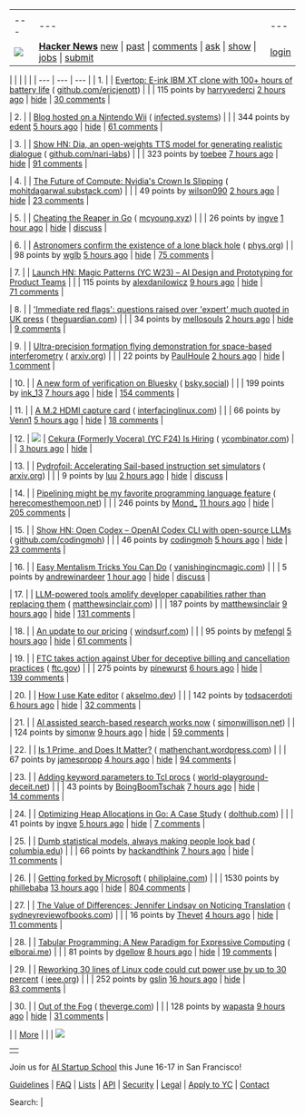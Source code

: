 |     |     |     |
| --- | --- | --- |
| |     |     |     |
| --- | --- | --- |
| [![](https://news.ycombinator.com/y18.svg)](https://news.ycombinator.com/) | **[Hacker News](https://news.ycombinator.com/news)** [new](https://news.ycombinator.com/newest) \| [past](https://news.ycombinator.com/front) \| [comments](https://news.ycombinator.com/newcomments) \| [ask](https://news.ycombinator.com/ask) \| [show](https://news.ycombinator.com/show) \| [jobs](https://news.ycombinator.com/jobs) \| [submit](https://news.ycombinator.com/submit) | [login](https://news.ycombinator.com/login?goto=news) | |

| |     |     |     |
| --- | --- | --- |
| 1. |  | [Evertop: E-ink IBM XT clone with 100+ hours of battery life](https://github.com/ericjenott/Evertop) ( [github.com/ericjenott](https://news.ycombinator.com/from?site=github.com/ericjenott)) |
|  | 115 points by [harryvederci](https://news.ycombinator.com/user?id=harryvederci) [2 hours ago](https://news.ycombinator.com/item?id=43757037) \| [hide](https://news.ycombinator.com/hide?id=43757037&goto=news) \| [30 comments](https://news.ycombinator.com/item?id=43757037) |

| 2. |  | [Blog hosted on a Nintendo Wii](https://blog.infected.systems/posts/2025-04-21-this-blog-is-hosted-on-a-nintendo-wii/) ( [infected.systems](https://news.ycombinator.com/from?site=infected.systems)) |
|  | 344 points by [edent](https://news.ycombinator.com/user?id=edent) [5 hours ago](https://news.ycombinator.com/item?id=43754953) \| [hide](https://news.ycombinator.com/hide?id=43754953&goto=news) \| [61 comments](https://news.ycombinator.com/item?id=43754953) |

| 3. |  | [Show HN: Dia, an open-weights TTS model for generating realistic dialogue](https://github.com/nari-labs/dia) ( [github.com/nari-labs](https://news.ycombinator.com/from?site=github.com/nari-labs)) |
|  | 323 points by [toebee](https://news.ycombinator.com/user?id=toebee) [7 hours ago](https://news.ycombinator.com/item?id=43754124) \| [hide](https://news.ycombinator.com/hide?id=43754124&goto=news) \| [91 comments](https://news.ycombinator.com/item?id=43754124) |

| 4. |  | [The Future of Compute: Nvidia's Crown Is Slipping](https://mohitdagarwal.substack.com/p/from-dominance-to-dilemma-nvidia) ( [mohitdagarwal.substack.com](https://news.ycombinator.com/from?site=mohitdagarwal.substack.com)) |
|  | 49 points by [wilson090](https://news.ycombinator.com/user?id=wilson090) [2 hours ago](https://news.ycombinator.com/item?id=43757017) \| [hide](https://news.ycombinator.com/hide?id=43757017&goto=news) \| [23 comments](https://news.ycombinator.com/item?id=43757017) |

| 5. |  | [Cheating the Reaper in Go](https://mcyoung.xyz/2025/04/21/go-arenas/) ( [mcyoung.xyz](https://news.ycombinator.com/from?site=mcyoung.xyz)) |
|  | 26 points by [ingve](https://news.ycombinator.com/user?id=ingve) [1 hour ago](https://news.ycombinator.com/item?id=43756871) \| [hide](https://news.ycombinator.com/hide?id=43756871&goto=news) \| [discuss](https://news.ycombinator.com/item?id=43756871) |

| 6. |  | [Astronomers confirm the existence of a lone black hole](https://phys.org/news/2025-04-astronomers-lone-black-hole.html) ( [phys.org](https://news.ycombinator.com/from?site=phys.org)) |
|  | 98 points by [wglb](https://news.ycombinator.com/user?id=wglb) [5 hours ago](https://news.ycombinator.com/item?id=43755017) \| [hide](https://news.ycombinator.com/hide?id=43755017&goto=news) \| [75 comments](https://news.ycombinator.com/item?id=43755017) |

| 7. |  | [Launch HN: Magic Patterns (YC W23) – AI Design and Prototyping for Product Teams](https://news.ycombinator.com/item?id=43752176) |
|  | 115 points by [alexdanilowicz](https://news.ycombinator.com/user?id=alexdanilowicz) [9 hours ago](https://news.ycombinator.com/item?id=43752176) \| [hide](https://news.ycombinator.com/hide?id=43752176&goto=news) \| [71 comments](https://news.ycombinator.com/item?id=43752176) |

| 8. |  | ['Immediate red flags': questions raised over 'expert' much quoted in UK press](https://www.theguardian.com/media/2025/apr/19/questions-raised-over-barbara-santini-expert-much-quoted-in-uk-press) ( [theguardian.com](https://news.ycombinator.com/from?site=theguardian.com)) |
|  | 34 points by [mellosouls](https://news.ycombinator.com/user?id=mellosouls) [2 hours ago](https://news.ycombinator.com/item?id=43737272) \| [hide](https://news.ycombinator.com/hide?id=43737272&goto=news) \| [9 comments](https://news.ycombinator.com/item?id=43737272) |

| 9. |  | [Ultra-precision formation flying demonstration for space-based interferometry](https://arxiv.org/abs/2504.05001) ( [arxiv.org](https://news.ycombinator.com/from?site=arxiv.org)) |
|  | 22 points by [PaulHoule](https://news.ycombinator.com/user?id=PaulHoule) [2 hours ago](https://news.ycombinator.com/item?id=43756723) \| [hide](https://news.ycombinator.com/hide?id=43756723&goto=news) \| [1 comment](https://news.ycombinator.com/item?id=43756723) |

| 10. |  | [A new form of verification on Bluesky](https://bsky.social/about/blog/04-21-2025-verification) ( [bsky.social](https://news.ycombinator.com/from?site=bsky.social)) |
|  | 199 points by [ink\_13](https://news.ycombinator.com/user?id=ink_13) [7 hours ago](https://news.ycombinator.com/item?id=43753651) \| [hide](https://news.ycombinator.com/hide?id=43753651&goto=news) \| [154 comments](https://news.ycombinator.com/item?id=43753651) |

| 11. |  | [A M.2 HDMI capture card](https://interfacinglinux.com/2025/04/18/magewell-eco-m-2-hdmi-capture-card/) ( [interfacinglinux.com](https://news.ycombinator.com/from?site=interfacinglinux.com)) |
|  | 66 points by [Venn1](https://news.ycombinator.com/user?id=Venn1) [5 hours ago](https://news.ycombinator.com/item?id=43755286) \| [hide](https://news.ycombinator.com/hide?id=43755286&goto=news) \| [18 comments](https://news.ycombinator.com/item?id=43755286) |

| 12. | ![](https://news.ycombinator.com/s.gif) | [Cekura (Formerly Vocera) (YC F24) Is Hiring](https://www.ycombinator.com/companies/cekura-2/jobs/xaoCPco-founding-engineer) ( [ycombinator.com](https://news.ycombinator.com/from?site=ycombinator.com)) |
|  | [3 hours ago](https://news.ycombinator.com/item?id=43756417) \| [hide](https://news.ycombinator.com/hide?id=43756417&goto=news) |

| 13. |  | [Pydrofoil: Accelerating Sail-based instruction set simulators](https://arxiv.org/abs/2503.04389) ( [arxiv.org](https://news.ycombinator.com/from?site=arxiv.org)) |
|  | 9 points by [luu](https://news.ycombinator.com/user?id=luu) [2 hours ago](https://news.ycombinator.com/item?id=43756926) \| [hide](https://news.ycombinator.com/hide?id=43756926&goto=news) \| [discuss](https://news.ycombinator.com/item?id=43756926) |

| 14. |  | [Pipelining might be my favorite programming language feature](https://herecomesthemoon.net/2025/04/pipelining/) ( [herecomesthemoon.net](https://news.ycombinator.com/from?site=herecomesthemoon.net)) |
|  | 246 points by [Mond\_](https://news.ycombinator.com/user?id=Mond_) [11 hours ago](https://news.ycombinator.com/item?id=43751076) \| [hide](https://news.ycombinator.com/hide?id=43751076&goto=news) \| [205 comments](https://news.ycombinator.com/item?id=43751076) |

| 15. |  | [Show HN: Open Codex – OpenAI Codex CLI with open-source LLMs](https://github.com/codingmoh/open-codex) ( [github.com/codingmoh](https://news.ycombinator.com/from?site=github.com/codingmoh)) |
|  | 46 points by [codingmoh](https://news.ycombinator.com/user?id=codingmoh) [5 hours ago](https://news.ycombinator.com/item?id=43754620) \| [hide](https://news.ycombinator.com/hide?id=43754620&goto=news) \| [23 comments](https://news.ycombinator.com/item?id=43754620) |

| 16. |  | [Easy Mentalism Tricks You Can Do](https://www.vanishingincmagic.com/easy-magic-tricks/mentalism/articles/easy-mentalism-tricks/) ( [vanishingincmagic.com](https://news.ycombinator.com/from?site=vanishingincmagic.com)) |
|  | 5 points by [andrewinardeer](https://news.ycombinator.com/user?id=andrewinardeer) [1 hour ago](https://news.ycombinator.com/item?id=43744874) \| [hide](https://news.ycombinator.com/hide?id=43744874&goto=news) \| [discuss](https://news.ycombinator.com/item?id=43744874) |

| 17. |  | [LLM-powered tools amplify developer capabilities rather than replacing them](https://matthewsinclair.com/blog/0178-why-llm-powered-programming-is-more-mech-suit-than-artificial-human) ( [matthewsinclair.com](https://news.ycombinator.com/from?site=matthewsinclair.com)) |
|  | 187 points by [matthewsinclair](https://news.ycombinator.com/user?id=matthewsinclair) [9 hours ago](https://news.ycombinator.com/item?id=43752492) \| [hide](https://news.ycombinator.com/hide?id=43752492&goto=news) \| [131 comments](https://news.ycombinator.com/item?id=43752492) |

| 18. |  | [An update to our pricing](https://windsurf.com/blog/pricing-v2) ( [windsurf.com](https://news.ycombinator.com/from?site=windsurf.com)) |
|  | 95 points by [mefengl](https://news.ycombinator.com/user?id=mefengl) [5 hours ago](https://news.ycombinator.com/item?id=43755321) \| [hide](https://news.ycombinator.com/hide?id=43755321&goto=news) \| [61 comments](https://news.ycombinator.com/item?id=43755321) |

| 19. |  | [FTC takes action against Uber for deceptive billing and cancellation practices](https://www.ftc.gov/news-events/news/press-releases/2025/04/ftc-takes-action-against-uber-deceptive-billing-cancellation-practices) ( [ftc.gov](https://news.ycombinator.com/from?site=ftc.gov)) |
|  | 275 points by [pinewurst](https://news.ycombinator.com/user?id=pinewurst) [6 hours ago](https://news.ycombinator.com/item?id=43754274) \| [hide](https://news.ycombinator.com/hide?id=43754274&goto=news) \| [139 comments](https://news.ycombinator.com/item?id=43754274) |

| 20. |  | [How I use Kate editor](https://akselmo.dev/posts/how-i-use-kate-editor/) ( [akselmo.dev](https://news.ycombinator.com/from?site=akselmo.dev)) |
|  | 142 points by [todsacerdoti](https://news.ycombinator.com/user?id=todsacerdoti) [6 hours ago](https://news.ycombinator.com/item?id=43746433) \| [hide](https://news.ycombinator.com/hide?id=43746433&goto=news) \| [32 comments](https://news.ycombinator.com/item?id=43746433) |

| 21. |  | [AI assisted search-based research works now](https://simonwillison.net/2025/Apr/21/ai-assisted-search/) ( [simonwillison.net](https://news.ycombinator.com/from?site=simonwillison.net)) |
|  | 124 points by [simonw](https://news.ycombinator.com/user?id=simonw) [9 hours ago](https://news.ycombinator.com/item?id=43752262) \| [hide](https://news.ycombinator.com/hide?id=43752262&goto=news) \| [59 comments](https://news.ycombinator.com/item?id=43752262) |

| 22. |  | [Is 1 Prime, and Does It Matter?](https://mathenchant.wordpress.com/2025/04/21/is-1-prime-and-does-it-matter/) ( [mathenchant.wordpress.com](https://news.ycombinator.com/from?site=mathenchant.wordpress.com)) |
|  | 67 points by [jamespropp](https://news.ycombinator.com/user?id=jamespropp) [4 hours ago](https://news.ycombinator.com/item?id=43755506) \| [hide](https://news.ycombinator.com/hide?id=43755506&goto=news) \| [94 comments](https://news.ycombinator.com/item?id=43755506) |

| 23. |  | [Adding keyword parameters to Tcl procs](https://world-playground-deceit.net/blog/2025/04/adding-keyword-parameters-to-tcl-procs.html) ( [world-playground-deceit.net](https://news.ycombinator.com/from?site=world-playground-deceit.net)) |
|  | 43 points by [BoingBoomTschak](https://news.ycombinator.com/user?id=BoingBoomTschak) [7 hours ago](https://news.ycombinator.com/item?id=43754004) \| [hide](https://news.ycombinator.com/hide?id=43754004&goto=news) \| [14 comments](https://news.ycombinator.com/item?id=43754004) |

| 24. |  | [Optimizing Heap Allocations in Go: A Case Study](https://www.dolthub.com/blog/2025-04-18-optimizing-heap-allocations/) ( [dolthub.com](https://news.ycombinator.com/from?site=dolthub.com)) |
|  | 41 points by [ingve](https://news.ycombinator.com/user?id=ingve) [5 hours ago](https://news.ycombinator.com/item?id=43731334) \| [hide](https://news.ycombinator.com/hide?id=43731334&goto=news) \| [7 comments](https://news.ycombinator.com/item?id=43731334) |

| 25. |  | [Dumb statistical models, always making people look bad](https://statmodeling.stat.columbia.edu/2025/04/18/dumb-statistical-models-always-making-people-look-bad/) ( [columbia.edu](https://news.ycombinator.com/from?site=columbia.edu)) |
|  | 66 points by [hackandthink](https://news.ycombinator.com/user?id=hackandthink) [7 hours ago](https://news.ycombinator.com/item?id=43736172) \| [hide](https://news.ycombinator.com/hide?id=43736172&goto=news) \| [11 comments](https://news.ycombinator.com/item?id=43736172) |

| 26. |  | [Getting forked by Microsoft](https://philiplaine.com/posts/getting-forked-by-microsoft/) ( [philiplaine.com](https://news.ycombinator.com/from?site=philiplaine.com)) |
|  | 1530 points by [phillebaba](https://news.ycombinator.com/user?id=phillebaba) [13 hours ago](https://news.ycombinator.com/item?id=43750535) \| [hide](https://news.ycombinator.com/hide?id=43750535&goto=news) \| [804 comments](https://news.ycombinator.com/item?id=43750535) |

| 27. |  | [The Value of Differences: Jennifer Lindsay on Noticing Translation](https://sydneyreviewofbooks.com/essays/the-value-of-differences) ( [sydneyreviewofbooks.com](https://news.ycombinator.com/from?site=sydneyreviewofbooks.com)) |
|  | 16 points by [Thevet](https://news.ycombinator.com/user?id=Thevet) [4 hours ago](https://news.ycombinator.com/item?id=43755682) \| [hide](https://news.ycombinator.com/hide?id=43755682&goto=news) \| [11 comments](https://news.ycombinator.com/item?id=43755682) |

| 28. |  | [Tabular Programming: A New Paradigm for Expressive Computing](https://sam.elborai.me/articles/tabular-programming/) ( [elborai.me](https://news.ycombinator.com/from?site=elborai.me)) |
|  | 81 points by [dgellow](https://news.ycombinator.com/user?id=dgellow) [8 hours ago](https://news.ycombinator.com/item?id=43751168) \| [hide](https://news.ycombinator.com/hide?id=43751168&goto=news) \| [19 comments](https://news.ycombinator.com/item?id=43751168) |

| 29. |  | [Reworking 30 lines of Linux code could cut power use by up to 30 percent](https://spectrum.ieee.org/data-center-energy-consumption) ( [ieee.org](https://news.ycombinator.com/from?site=ieee.org)) |
|  | 252 points by [gslin](https://news.ycombinator.com/user?id=gslin) [16 hours ago](https://news.ycombinator.com/item?id=43749271) \| [hide](https://news.ycombinator.com/hide?id=43749271&goto=news) \| [83 comments](https://news.ycombinator.com/item?id=43749271) |

| 30. |  | [Out of the Fog](https://www.theverge.com/cs/features/651701/vietnam-operation-babylift-adoption-transnational) ( [theverge.com](https://news.ycombinator.com/from?site=theverge.com)) |
|  | 128 points by [wapasta](https://news.ycombinator.com/user?id=wapasta) [9 hours ago](https://news.ycombinator.com/item?id=43752532) \| [hide](https://news.ycombinator.com/hide?id=43752532&goto=news) \| [31 comments](https://news.ycombinator.com/item?id=43752532) |

|  | [More](https://news.ycombinator.com/?p=2) | |
| ![](https://news.ycombinator.com/s.gif)

|     |
| --- |
|  |

Join us for [AI Startup School](https://events.ycombinator.com/ai-sus) this June 16-17 in San Francisco!

[Guidelines](https://news.ycombinator.com/newsguidelines.html) \| [FAQ](https://news.ycombinator.com/newsfaq.html) \| [Lists](https://news.ycombinator.com/lists) \| [API](https://github.com/HackerNews/API) \| [Security](https://news.ycombinator.com/security.html) \| [Legal](https://www.ycombinator.com/legal/) \| [Apply to YC](https://www.ycombinator.com/apply/) \| [Contact](mailto:hn@ycombinator.com)

Search: |
